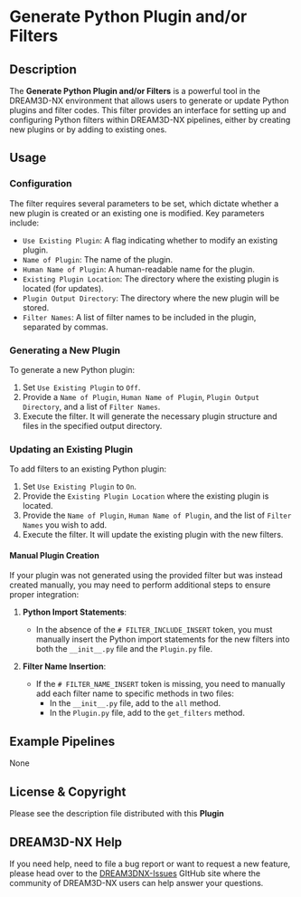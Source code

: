 # Generate Python Plugin and/or Filters

## Description
The **Generate Python Plugin and/or Filters** is a powerful tool in the DREAM3D-NX environment that allows users to generate or update Python plugins and filter codes. This filter provides an interface for setting up and configuring Python filters within DREAM3D-NX pipelines, either by creating new plugins or by adding to existing ones.

## Usage

### Configuration
The filter requires several parameters to be set, which dictate whether a new plugin is created or an existing one is modified. Key parameters include:

- `Use Existing Plugin`: A flag indicating whether to modify an existing plugin.
- `Name of Plugin`: The name of the plugin.
- `Human Name of Plugin`: A human-readable name for the plugin.
- `Existing Plugin Location`: The directory where the existing plugin is located (for updates).
- `Plugin Output Directory`: The directory where the new plugin will be stored.
- `Filter Names`: A list of filter names to be included in the plugin, separated by commas.

### Generating a New Plugin
To generate a new Python plugin:
1. Set `Use Existing Plugin` to `Off`.
2. Provide a `Name of Plugin`, `Human Name of Plugin`, `Plugin Output Directory`, and a list of `Filter Names`.
3. Execute the filter. It will generate the necessary plugin structure and files in the specified output directory.

### Updating an Existing Plugin
To add filters to an existing Python plugin:
1. Set `Use Existing Plugin` to `On`.
2. Provide the `Existing Plugin Location` where the existing plugin is located.
3. Provide the `Name of Plugin`, `Human Name of Plugin`, and the list of `Filter Names` you wish to add.
4. Execute the filter. It will update the existing plugin with the new filters.

#### Manual Plugin Creation

If your plugin was not generated using the provided filter but was instead created manually, you may need to perform additional steps to ensure proper integration:

1. **Python Import Statements**:
   - In the absence of the `# FILTER_INCLUDE_INSERT` token, you must manually insert the Python import statements for the new filters into both the `__init__.py` file and the `Plugin.py` file.

2. **Filter Name Insertion**:
   - If the `# FILTER_NAME_INSERT` token is missing, you need to manually add each filter name to specific methods in two files:
       - In the `__init__.py` file, add to the `all` method.
       - In the `Plugin.py` file, add to the `get_filters` method. 

## Example Pipelines
None

## License & Copyright

Please see the description file distributed with this **Plugin**

## DREAM3D-NX Help

If you need help, need to file a bug report or want to request a new feature, please head over to the [DREAM3DNX-Issues](https://github.com/BlueQuartzSoftware/DREAM3DNX-Issues/discussions) GItHub site where the community of DREAM3D-NX users can help answer your questions.
